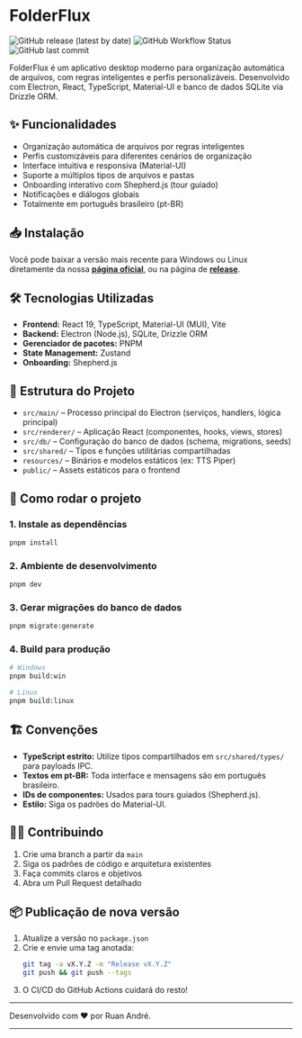 # FolderFlux

![GitHub release (latest by date)](https://img.shields.io/github/v/release/Ruan-andre/folderflux)
![GitHub Workflow Status](https://img.shields.io/github/actions/workflow/status/Ruan-andre/folderflux/publish.yml)
![GitHub last commit](https://img.shields.io/github/last-commit/Ruan-andre/folderflux)

FolderFlux é um aplicativo desktop moderno para organização automática de arquivos, com regras inteligentes e perfis personalizáveis. Desenvolvido com Electron, React, TypeScript, Material-UI e banco de dados SQLite via Drizzle ORM.

## ✨ Funcionalidades

- Organização automática de arquivos por regras inteligentes
- Perfis customizáveis para diferentes cenários de organização
- Interface intuitiva e responsiva (Material-UI)
- Suporte a múltiplos tipos de arquivos e pastas
- Onboarding interativo com Shepherd.js (tour guiado)
- Notificações e diálogos globais
- Totalmente em português brasileiro (pt-BR)

## 📥 Instalação

Você pode baixar a versão mais recente para Windows ou Linux diretamente da nossa [**página oficial**](https://folderflux.com), ou na página de [**release**](https://github.com/Ruan-andre/folderflux/releases).

## 🛠️ Tecnologias Utilizadas

- **Frontend:** React 19, TypeScript, Material-UI (MUI), Vite
- **Backend:** Electron (Node.js), SQLite, Drizzle ORM
- **Gerenciador de pacotes:** PNPM
- **State Management:** Zustand
- **Onboarding:** Shepherd.js

## 📁 Estrutura do Projeto

- `src/main/` – Processo principal do Electron (serviços, handlers, lógica principal)
- `src/renderer/` – Aplicação React (componentes, hooks, views, stores)
- `src/db/` – Configuração do banco de dados (schema, migrations, seeds)
- `src/shared/` – Tipos e funções utilitárias compartilhadas
- `resources/` – Binários e modelos estáticos (ex: TTS Piper)
- `public/` – Assets estáticos para o frontend

## 🚀 Como rodar o projeto

### 1. Instale as dependências

```bash
pnpm install
```

### 2. Ambiente de desenvolvimento

```bash
pnpm dev
```

### 3. Gerar migrações do banco de dados

```bash
pnpm migrate:generate
```

### 4. Build para produção

```bash
# Windows
pnpm build:win

# Linux
pnpm build:linux
```

## 🏗️ Convenções

- **TypeScript estrito:** Utilize tipos compartilhados em `src/shared/types/` para payloads IPC.
- **Textos em pt-BR:** Toda interface e mensagens são em português brasileiro.
- **IDs de componentes:** Usados para tours guiados (Shepherd.js).
- **Estilo:** Siga os padrões do Material-UI.

## 👩‍💻 Contribuindo

1. Crie uma branch a partir da `main`
2. Siga os padrões de código e arquitetura existentes
3. Faça commits claros e objetivos
4. Abra um Pull Request detalhado

## 📦 Publicação de nova versão

1. Atualize a versão no `package.json`
2. Crie e envie uma tag anotada:
   ```bash
   git tag -a vX.Y.Z -m "Release vX.Y.Z"
   git push && git push --tags
   ```
3. O CI/CD do GitHub Actions cuidará do resto!

---

Desenvolvido com ❤️ por Ruan André.

---
